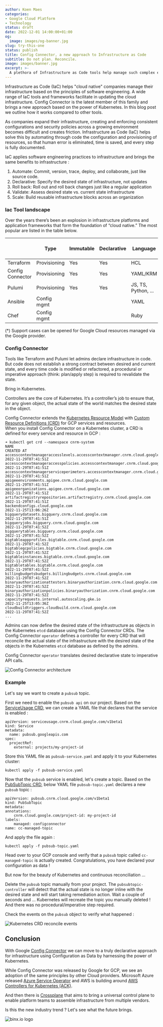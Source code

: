 ```yaml
---
author: Koen Maes
categories:
- Google Cloud Platform
- Technology
status: draft
date: 2022-12-01 14:00:00+01:00
og:
  image: images/og-banner.jpg
slug: try-this-one
status: publish
title: Config Connector, a new approach to Infrastructure as Code
subtitle: Do not plan. Reconcile.
image: images/banner.jpg
excerpt: >-
  A plethora of Infrastructure as Code tools help manage such complex environments. Config Connector takes a new approach by harnessing the power of Kubernetes to harden the contract between configuration and infrastructure.
---
```

Infrastructure as Code (IaC) helps "cloud native" companies manage their infrastructure based on the principles of software engineering. A wide range of IaC tools and frameworks facilitate in updating the cloud infrastructure. Config Connector is the latest member of this family and brings a new approach based on the power of Kubernetes. In this blog post we outline how it works compared to other tools.

<!--more-->
As companies expand their infrastructure, creating and enforcing consistent configurations and security policies across a growing environment becomes difficult and creates friction. Infrastructure as Code (IaC) helps solve this by automating through code the configuration and provisioning of resources, so that human error is eliminated, time is saved, and every step is fully documented.

IaC applies software engineering practices to infrastructure and brings the same benefits to infrastructure :
1. Automate: Commit, version, trace, deploy, and collaborate, just like source code.
2. Declarative: Specify the desired state of infrastructure, not updates
3. Roll back:  Roll out and roll back changes just like a regular application
4. Validate: Assess desired state vs. current state infrastructure
5. Scale: Build reusable infrastructure blocks across an organization

### Iac Tool landscape

Over the years there’s been an explosion in infrastructure platforms and application frameworks that form the foundation of “cloud native.” The most popular are listed in the table below.

|   	|   Type	| Immutable  	| Declarative   	| Language   	| Google Cloud Support   	|
|---	|---	|---	|---	|---	|---	|
|  Terraform 	|  Provisioning 	|  Yes 	| Yes  	| HCL  	| Yes (*)  	|
|  Config Connector 	|  Provisioning 	| Yes  	| Yes  	| YAML/KRM  	| Yes  	|
|  Pulumi  	|  Provisioning 	| Yes  	| Yes  	| JS, TS, Python, ...  	|   	|
|  Ansible 	|  Config mgmt 	|   	|   	| YAML  	|   	|
|  Chef 	|  Config mgmt 	|   	|   	| Ruby  	|   	|

(*) Support cases can be opened for Google Cloud resources managed via the Google provider.

### Config Connector

Tools like Terraform and Pulumi let admins declare infrastructure in code. But code does not establish a strong contract between desired and current state, and every time code is modified or refactored, a procedural or imperative approach (think: plan/apply step) is required to revalidate the state.

Bring in Kubernetes. 

Controllers are the core of Kubernetes. It’s a controller’s job to ensure that, for any given object, the actual state of the world matches the desired state in the object. 

Config Connector extends the [Kubernetes Resource Model](https://github.com/kubernetes/design-proposals-archive/blob/main/architecture/resource-management.md) with [Custom Resource Definitions (CRD)](https://kubernetes.io/docs/concepts/extend-kubernetes/api-extension/custom-resources/) for GCP services and resources.  
When you install Config Connector on a Kubernetes cluster, a CRD is defined for every service and resource in GCP :

```
➜ kubectl get crd --namespace cnrm-system
NAME                                                                               CREATED AT
accesscontextmanageraccesslevels.accesscontextmanager.cnrm.cloud.google.com        2022-11-29T07:41:51Z
accesscontextmanageraccesspolicies.accesscontextmanager.cnrm.cloud.google.com      2022-11-29T07:41:51Z
accesscontextmanagerserviceperimeters.accesscontextmanager.cnrm.cloud.google.com   2022-11-29T07:41:51Z
apigeeenvironments.apigee.cnrm.cloud.google.com                                    2022-11-29T07:41:51Z
apigeeorganizations.apigee.cnrm.cloud.google.com                                   2022-11-29T07:41:51Z
artifactregistryrepositories.artifactregistry.cnrm.cloud.google.com                2022-11-29T07:41:51Z
backendconfigs.cloud.google.com                                                    2022-11-25T13:06:26Z
bigquerydatasets.bigquery.cnrm.cloud.google.com                                    2022-11-29T07:41:51Z
bigqueryjobs.bigquery.cnrm.cloud.google.com                                        2022-11-29T07:41:52Z
bigquerytables.bigquery.cnrm.cloud.google.com                                      2022-11-29T07:41:52Z
bigtableappprofiles.bigtable.cnrm.cloud.google.com                                 2022-11-29T07:41:52Z
bigtablegcpolicies.bigtable.cnrm.cloud.google.com                                  2022-11-29T07:41:52Z
bigtableinstances.bigtable.cnrm.cloud.google.com                                   2022-11-29T07:41:52Z
bigtabletables.bigtable.cnrm.cloud.google.com                                      2022-11-29T07:41:52Z
billingbudgetsbudgets.billingbudgets.cnrm.cloud.google.com                         2022-11-29T07:41:52Z
binaryauthorizationattestors.binaryauthorization.cnrm.cloud.google.com             2022-11-29T07:41:52Z
binaryauthorizationpolicies.binaryauthorization.cnrm.cloud.google.com              2022-11-29T07:41:52Z
capacityrequests.internal.autoscaling.gke.io                                       2022-11-25T13:05:36Z
cloudbuildtriggers.cloudbuild.cnrm.cloud.google.com                                2022-11-29T07:41:52Z
...
```

Admins can now define the desired state of the infrastructure as objects in the Kubernetes `etcd` database using the Config Connector CRDs. The Config Connector `operator` defines a controller for every CRD that will reconcile the actual state of the infrastructure with the desired state of the objects in the Kubernetes `etcd` database as defined by the admins.

Config Connector `operator` translates desired declarative state to imperative API calls.

![Config Connector architecture](./images/configconnector-architecture.png)

### Example

Let's say we want to create a `pubsub` topic. 

First we need to enable the `pubsub api` on our project. Based on the [ServiceUsage CRD](https://cloud.google.com/config-connector/docs/reference/resource-docs/serviceusage/service), we can create a YAML file that declares that the service is enabled :

```
apiVersion: serviceusage.cnrm.cloud.google.com/v1beta1   
kind: Service
metadata:
  name: pubsub.googleapis.com
spec:
  projectRef:
    external: projects/my-project-id
```

Store this YAML file as `pubsub-service.yaml` and apply it to your Kubernetes cluster: 
```
kubectl apply -f pubsub-service.yaml
```
Now that the `pubsub` service is enabled, let's create a topic. Based on the [PubSubTopic CRD](https://cloud.google.com/config-connector/docs/reference/resource-docs/pubsub/pubsubtopic), below YAML file `pubsub-topic.yaml` declares a new `pubsub` topic :

```
apiVersion: pubsub.cnrm.cloud.google.com/v1beta1
kind: PubSubTopic
metadata:
annotations:
    cnrm.cloud.google.com/project-id: my-project-id
labels:
    managed: configconnector
name: cc-managed-topic
```
And apply the file again : 
```
kubectl apply -f pubsub-topic.yaml
```

Head over to your GCP console and verify that a `pubsub` topic called `cc-managed-topic` is actually created. Congratulations, you have declared your configuration as data !

But now for the beauty of Kubernetes and continuous reconciliation ...

Delete the `pubsub` topic manually from your project. The `pubsubtopic-controller` will detect that the actual state is no longer inline with the desired state and will start taking remediation action. Wait a couple of seconds and ... Kubernetes will recreate the topic you manually deleted ! And there was no procedural/imperative step required.

Check the events on the `pubsub` object to verify what happened :

![Kubernetes CRD reconcile events](./images/reconcile.png)

## Conclusion
With Google [Config Connector](https://cloud.google.com/config-connector/docs/overview) we can move to a truly declarative approach for infrastructure using Configuration as Data by harnessing the power of Kubernetes.

While Config Connector was released by Google for GCP, we see an adoption of the same principles by other Cloud providers. Microsoft Azure released [Azure Service Operator](https://github.com/Azure/azure-service-operator) and AWS is building around [AWS Controllers for Kubernetes (ACK)](https://github.com/aws-controllers-k8s/community). 

And then there is [Crossplane](https://crossplane.io/) that aims to bring a universal control plane to enable platform teams to assemble infrastructure from multiple vendors.

Is this the new industry trend ? Let's see what the future brings.


![binx.io logo](./images/binx-logo.png)
